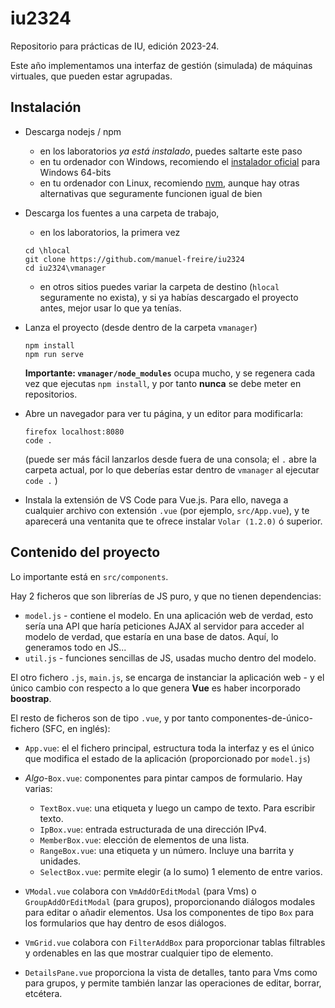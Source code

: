 # iu2324

Repositorio para prácticas de IU, edición 2023-24.

Este año implementamos una interfaz de gestión (simulada) de máquinas virtuales, que pueden estar agrupadas.

## Instalación

* Descarga nodejs / npm 

    + en los laboratorios *ya está instalado*, puedes saltarte este paso
    + en tu ordenador con Windows, recomiendo el [instalador oficial](https://nodejs.org/dist/v20.10.0/node-v20.10.0-x64.msi) para Windows 64-bits
    + en tu ordenador con Linux, recomiendo [nvm](https://github.com/nvm-sh/nvm), aunque hay otras alternativas que seguramente funcionen igual de bien

* Descarga los fuentes a una carpeta de trabajo,

    + en los laboratorios, la primera vez
    ~~~{.ps}
    cd \hlocal
    git clone https://github.com/manuel-freire/iu2324
    cd iu2324\vmanager
    ~~~

    + en otros sitios puedes variar la carpeta de destino (`hlocal` seguramente no exista), y si ya habías descargado el proyecto antes, mejor usar lo que ya tenías. 

* Lanza el proyecto (desde dentro de la carpeta `vmanager`)

    ~~~
    npm install
    npm run serve
    ~~~

    **Importante: `vmanager/node_modules`** ocupa mucho, y se regenera cada vez que ejecutas `npm install`, y por tanto **nunca** se debe meter en repositorios.

* Abre un navegador para ver tu página, y un editor para modificarla:

    ~~~
    firefox localhost:8080
    code .
    ~~~

    (puede ser más fácil lanzarlos desde fuera de una consola; el `.` abre la carpeta actual, por lo que deberías estar dentro de `vmanager` al ejecutar `code .` )

* Instala la extensión de VS Code para Vue.js. Para ello, navega a cualquier archivo con extensión `.vue` (por ejemplo, `src/App.vue`), y te aparecerá una ventanita que te ofrece instalar `Volar (1.2.0)` ó superior.

## Contenido del proyecto

Lo importante está en `src/components`. 

Hay 2 ficheros que son librerías de JS puro, y que no tienen dependencias:

* `model.js` - contiene el modelo. En una aplicación web de verdad, esto sería una API que haría peticiones AJAX al servidor para acceder al modelo de verdad, que estaría en una base de datos. Aquí, lo generamos todo en JS...
* `util.js` - funciones sencillas de JS, usadas mucho dentro del modelo.

El otro fichero `.js`, `main.js`, se encarga de instanciar la aplicación web  - y el único cambio con respecto a lo que genera **Vue** es haber incorporado **boostrap**.

El resto de ficheros son de tipo `.vue`, y por tanto componentes-de-único-fichero (SFC, en inglés):

* `App.vue`: el el fichero principal, estructura toda la interfaz y es el único que modifica el estado de la aplicación (proporcionado por `model.js`)

* *Algo*-`Box.vue`: componentes para pintar campos de formulario. Hay varias:

    * `TextBox.vue`: una etiqueta y luego un campo de texto. Para escribir texto.
    * `IpBox.vue`: entrada estructurada de una dirección IPv4.
    * `MemberBox.vue`: elección de elementos de una lista.
    * `RangeBox.vue`: una etiqueta y un número. Incluye una barrita y unidades.
    * `SelectBox.vue`: permite elegir (a lo sumo) 1 elemento de entre varios.

* `VModal.vue` colabora con `VmAddOrEditModal` (para Vms) o `GroupAddOrEditModal` (para grupos), proporcionando diálogos modales para editar o añadir elementos. Usa los componentes de tipo `Box` para los formularios que hay dentro de esos diálogos.

* `VmGrid.vue` colabora con `FilterAddBox` para proporcionar tablas filtrables y ordenables en las que mostrar cualquier tipo de elemento.

* `DetailsPane.vue` proporciona la vista de detalles, tanto para Vms como para grupos, y permite también lanzar las operaciones de editar, borrar, etcétera.


